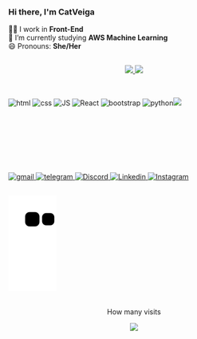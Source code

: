 ### Hi there, I'm CatVeiga


 🐱‍💻 I work in **Front-End**<br>
 🌱 I’m currently studying **AWS Machine Learning**<br>
 😄 Pronouns: **She/Her**<br>
##
<div align="center">
  <a href="https://github.com/CatVeiga">
    <img height="160em"  src="https://github-readme-stats.vercel.app/api?username=CatVeiga&count_private=true&show_icons=true&theme=radical&border_radius=10" />
    <img height="160em"  src="https://github-readme-stats.vercel.app/api/top-langs/?username=CatVeiga&layout=compact&theme=radical&border_radius=10"/>  
</div> 

##
<div style="display: inline-block" align="center"><br>
  <img align="center" alt="html" height="30" width="40" src="https://cdn.jsdelivr.net/gh/devicons/devicon/icons/html5/html5-plain-wordmark.svg"/>
  <img align="center" alt="css" height="30" width="40" src="https://cdn.jsdelivr.net/gh/devicons/devicon/icons/css3/css3-plain-wordmark.svg" />
  <img align="center" alt="JS" height="30" width="40" src="https://cdn.jsdelivr.net/gh/devicons/devicon/icons/javascript/javascript-original.svg" />
  <img align="center" alt="React" height="30" width="40" src="https://cdn.jsdelivr.net/gh/devicons/devicon/icons/react/react-original-wordmark.svg" />
  <img align="center" alt="bootstrap" height="30" width="40" src="https://cdn.jsdelivr.net/gh/devicons/devicon/icons/bootstrap/bootstrap-plain-wordmark.svg" />
  <img align="center" alt="python" height="30" width="40" src="https://cdn.jsdelivr.net/gh/devicons/devicon/icons/python/python-original.svg"/>
  <img align="right" height="150" src="https://cdn.discordapp.com/attachments/812277548313477120/910521184876109854/giphy.gif" />
</div>
<br>
<div style="display: inline-block" align="center">
  <a href="mailto:cveigaplay@gmail.com" target="_blank">
    <img src="https://img.shields.io/badge/Gmail-D14836?style=for-the-badge&logo=gmail&logoColor=white" alt="gmail" />
  </a>  
   <a href="https://t.me/CatVeiga" target="_blank">
    <img src="https://img.shields.io/badge/Telegram-2CA5E0?style=for-the-badge&logo=telegram&logoColor=white" alt="telegram" />
  </a> 
   <a href="https://discordapp.com/channels/@me/382587829156315136" target="_blank">
    <img src="https://img.shields.io/badge/Discord-7289DA?style=for-the-badge&logo=discord&logoColor=white" alt="Discord" />
  </a> 
   <a href="https://www.linkedin.com/in/ana-catarina/" target="_blank">
    <img src="https://img.shields.io/badge/LinkedIn-0077B5?style=for-the-badge&logo=linkedin&logoColor=white" alt="Linkedin" />
  </a> 
   <a href="https://www.instagram.com/tech_girl_anah/" target="_blank">
    <img src="https://img.shields.io/badge/Instagram-E4405F?style=for-the-badge&logo=instagram&logoColor=white" alt="Instagram" />
  </a>      
</div>

##
 
  ![Snake animation](https://github.com/CatVeiga/CatVeiga/blob/output/github-contribution-grid-snake.svg)
 
##
 
 <p align="center"> How many visits </p>
<p align="center"><img alingn="center" src="https://profile-counter.glitch.me/CatVeiga/count.svg" /></p>
